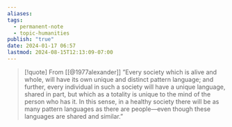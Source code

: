 ```yaml
---
aliases: 
tags:
  - permanent-note
  - topic-humanities
publish: "true"
date: 2024-01-17 06:57
lastmod: 2024-08-15T12:13:09-07:00
---
```

>[!quote] From [[@1977alexander]]
>”Every society which is alive and whole, will have its own unique and distinct pattern language; and further, every individual in such a society will have a unique language, shared in part, but which as a totality is unique to the mind of the person who has it. In this sense, in a healthy society there will be as many pattern languages as there are people—even though these languages are shared and similar.”

